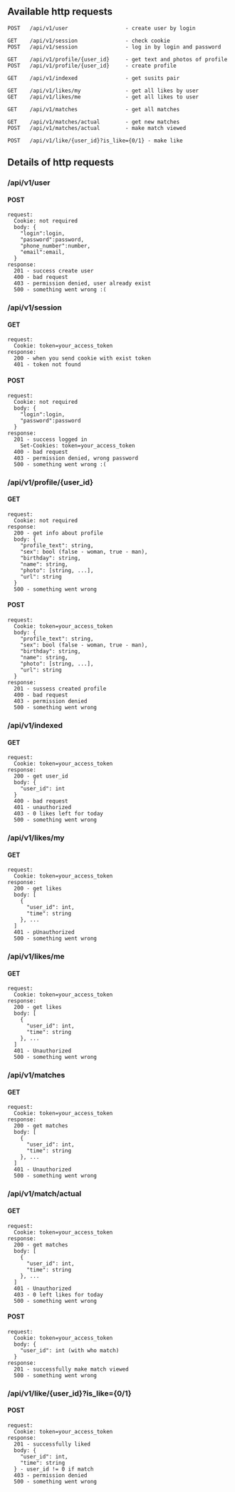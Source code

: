 ## Available http requests
    POST   /api/v1/user                  - create user by login

    GET    /api/v1/session               - check cookie
    POST   /api/v1/session               - log in by login and password
    
    GET    /api/v1/profile/{user_id}     - get text and photos of profile
    POST   /api/v1/profile/{user_id}     - create profile

    GET    /api/v1/indexed               - get susits pair

    GET    /api/v1/likes/my              - get all likes by user
    GET    /api/v1/likes/me              - get all likes to user
    
    GET    /api/v1/matches               - get all matches
    
    GET    /api/v1/matches/actual        - get new matches
    POST   /api/v1/matches/actual        - make match viewed

    POST   /api/v1/like/{user_id}?is_like={0/1} - make like

## Details of http requests
### /api/v1/user
#### POST
    request:
      Cookie: not required
      body: {
        "login":login,
        "password":password,
        "phone_number":number,
        "email":email,
      }
    response:  
      201 - success create user
      400 - bad request
      403 - permission denied, user already exist
      500 - something went wrong :(
### /api/v1/session
#### GET
    request:
      Cookie: token=your_access_token
    response:
      200 - when you send cookie with exist token
      401 - token not found
#### POST
    request:
      Cookie: not required
      body: {
        "login":login,
        "password":password
      }
    response:  
      201 - success logged in
        Set-Cookies: token=your_access_token
      400 - bad request
      403 - permission denied, wrong password
      500 - something went wrong :(
### /api/v1/profile/{user_id}
#### GET
    request:
      Cookie: not required
    response:  
      200 - get info about profile
      body: {
        "profile_text": string,
        "sex": bool (false - woman, true - man),
        "birthday": string,
        "name": string,
        "photo": [string, ...],
        "url": string
      }
      500 - something went wrong
#### POST
    request:
      Cookie: token=your_access_token
      body: {
        "profile_text": string,
        "sex": bool (false - woman, true - man),
        "birthday": string,
        "name": string,
        "photo": [string, ...],
        "url": string
      }
    response:
      201 - sussess created profile
      400 - bad request
      403 - permission denied
      500 - something went wrong
### /api/v1/indexed
#### GET
    request:
      Cookie: token=your_access_token
    response: 
      200 - get user_id
      body: {
        "user_id": int
      }
      400 - bad request
      401 - unauthorized
      403 - 0 likes left for today
      500 - something went wrong
### /api/v1/likes/my
#### GET
    request: 
      Cookie: token=your_access_token
    response:
      200 - get likes
      body: [
        {
          "user_id": int,
          "time": string
        }, ...
      ]
      401 - pUnauthorized
      500 - something went wrong
### /api/v1/likes/me
#### GET
    request: 
      Cookie: token=your_access_token
    response:
      200 - get likes
      body: [
        {
          "user_id": int,
          "time": string
        }, ...
      ]
      401 - Unauthorized
      500 - something went wrong
### /api/v1/matches
#### GET
    request: 
      Cookie: token=your_access_token
    response:
      200 - get matches
      body: [
        {
          "user_id": int,
          "time": string
        }, ...
      ]
      401 - Unauthorized
      500 - something went wrong
### /api/v1/match/actual
#### GET
    request: 
      Cookie: token=your_access_token
    response:
      200 - get matches
      body: [
        {
          "user_id": int,
          "time": string
        }, ...
      ]
      401 - Unauthorized
      403 - 0 left likes for today
      500 - something went wrong
#### POST
    request:
      Cookie: token=your_access_token
      body: {
        "user_id": int (with who match)
      }
    response:
      201 - successfully make match viewed
      500 - something went wrong
### /api/v1/like/{user_id}?is_like={0/1}
#### POST
    request:
      Cookie: token=your_access_token
    response:
      201 - successfully liked
      body: {
        "user_id": int,
        "time": string
      } - user_id != 0 if match
      403 - permission denied
      500 - something went wrong